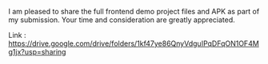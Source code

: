 I am pleased to share the full frontend demo project files and APK as part of my submission. Your time and consideration are greatly appreciated.

Link : https://drive.google.com/drive/folders/1kf47ye86QnyVdguIPqDFqON1OF4Mg1jx?usp=sharing
